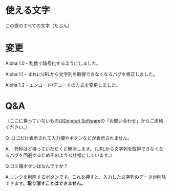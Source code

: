 # 使える文字
この世のすべての文字（たぶん）
# 変更
Alpha 1.0 - 乱数で暗号化するようにしました。

Alpha 1.1 - まれにURLから文字列を取得できなくなるバグを修正しました。

Alpha 1.2 - エンコード/デコードの方式を変更しました。
# Q&A
（ここに乗っていないものは[Donguri Software](https://sites.google.com/view/dongur)の「お問い合わせ」からご連絡ください。）

Q. ロゴだけ表示されて入力欄やボタンなどが表示されません。

A.　15秒ほど待っていただくと解消します。（URLから文字列を取得できなくなるバグを回避するためそのような仕様にしています。）

Q.ゴミ箱ボタンはなんですか？

A.リンクを削除するボタンです。これを押すと、入力した文字列のデータが削除できます。**取り消すことはできません。**
